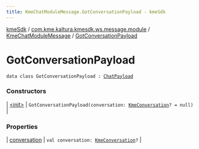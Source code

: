 ```yaml
---
title: KmeChatModuleMessage.GotConversationPayload - kmeSdk
---
```


[kmeSdk](../../../index.html) / [com.kme.kaltura.kmesdk.ws.message.module](../../index.html) / [KmeChatModuleMessage](../index.html) / [GotConversationPayload](./index.html)

# GotConversationPayload

`data class GotConversationPayload : `[`ChatPayload`](../-chat-payload/index.html)

### Constructors

| [&lt;init&gt;](-init-.html) | `GotConversationPayload(conversation: `[`KmeConversation`](../../../com.kme.kaltura.kmesdk.ws.message.chat/-kme-conversation/index.html)`? = null)` |

### Properties

| [conversation](conversation.html) | `val conversation: `[`KmeConversation`](../../../com.kme.kaltura.kmesdk.ws.message.chat/-kme-conversation/index.html)`?` |

